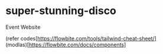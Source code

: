 # super-stunning-disco

Event Website

(refer codes[https://flowbite.com/tools/tailwind-cheat-sheet/]
<br>
(modlas)[https://flowbite.com/docs/components]
